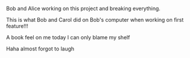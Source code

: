 
Bob and Alice working on this project and breaking everything. 

This is what Bob and Carol did on Bob's computer when working on first feature!!!

A book feel on me today I can only blame my shelf

Haha almost forgot to laugh

